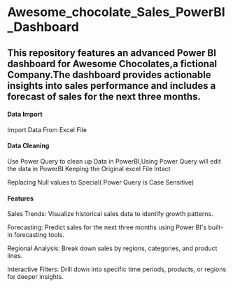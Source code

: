 # Awesome_chocolate_Sales_PowerBI_Dashboard
## This repository features an advanced Power BI dashboard for Awesome Chocolates,a fictional Company.The dashboard provides actionable insights into sales performance and includes a forecast of sales for the next three months.

#### Data Import
Import Data From Excel File

#### Data Cleaning
Use Power Query to clean up Data in PowerBI,Using Power Query will edit the data in PowerBI Keeping the Original excel File Intact

Replacing Null values to Special( Power Query is Case Sensitive)

#### Features
Sales Trends: Visualize historical sales data to identify growth patterns.

Forecasting: Predict sales for the next three months using Power BI's built-in forecasting tools.

Regional Analysis: Break down sales by regions, categories, and product lines.

Interactive Filters: Drill down into specific time periods, products, or regions for deeper insights.
